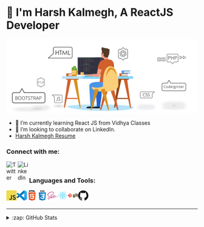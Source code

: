 # 👋 I'm Harsh Kalmegh, A ReactJS Developer 

![](https://github.com/amanjaintkg9509/CRUD-student-opertion-angular11-node-mongo-fastify/blob/main/frontend/src/assets/readme_images/main-qimg-fa7b4bdc3b2f73e749e5c2c646d4ae13.gif)

- 🌱 I’m currently learning React JS from Vidhya Classes
- 💞️ I’m looking to collaborate on LinkedIn.
- [Harsh Kalmegh Resume](https://drive.google.com/file/d/1B9aLVvXKrHRgWT-OKtsWsxohMfdk1Y_r/view?usp=sharing)

<!---
harshkalmegh/harshkalmegh is a ✨ special ✨ repository because its `README.md` (this file) appears on your GitHub profile.
You can click the Preview link to take a look at your changes.
--->
### Connect with me:
[<img align="left" alt="Twitter" width="30px" src="https://img.icons8.com/color/344/twitter--v1.png" />][twitter]
[<img align="left" alt="LinkedIn" width="30px" src="https://img.icons8.com/color/344/linkedin.png" />][linkedin]

<br />

### Languages and Tools:

<img align="left" alt="JavaScript" width="27px" src="https://raw.githubusercontent.com/github/explore/80688e429a7d4ef2fca1e82350fe8e3517d3494d/topics/javascript/javascript.png" />
<img align="left" alt="Visual Studio Code" width="27px" src="https://raw.githubusercontent.com/github/explore/80688e429a7d4ef2fca1e82350fe8e3517d3494d/topics/visual-studio-code/visual-studio-code.png" />
<img align="left" alt="HTML5" width="27px" src="https://raw.githubusercontent.com/github/explore/80688e429a7d4ef2fca1e82350fe8e3517d3494d/topics/html/html.png" />
<img align="left" alt="CSS3" width="27px" src="https://raw.githubusercontent.com/github/explore/80688e429a7d4ef2fca1e82350fe8e3517d3494d/topics/css/css.png" />
<img align="left" alt="Sass" width="27px" src="https://raw.githubusercontent.com/github/explore/80688e429a7d4ef2fca1e82350fe8e3517d3494d/topics/sass/sass.png" />

<img align="left" alt="React" width="27px" src="https://raw.githubusercontent.com/github/explore/80688e429a7d4ef2fca1e82350fe8e3517d3494d/topics/react/react.png" />
<img align="left" alt="Git" width="27px" src="https://raw.githubusercontent.com/github/explore/80688e429a7d4ef2fca1e82350fe8e3517d3494d/topics/git/git.png" />
<img align="left" alt="GitHub" width="27px" src="https://raw.githubusercontent.com/github/explore/78df643247d429f6cc873026c0622819ad797942/topics/github/github.png" />

<br />
<br />

---

<details>
  <summary>:zap: GitHub Stats</summary>

  <img align="left" alt="akash's GitHub Stats" src="https://github-readme-stats.vercel.app/api?username=harshkalmegh&show_icons=true&hide_border=true" />

</details>

[twitter]: https://twitter.com/harsh_kalmegh
[linkedin]: https://www.linkedin.com/in/harshkalmegh/

